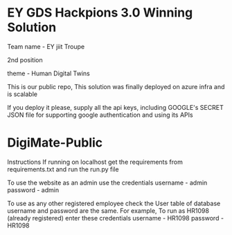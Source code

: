 # EY GDS Hackpions 3.0 Winning Solution 
Team name - EY jiit Troupe

2nd position 

theme - Human Digital Twins

This is our public repo, This solution was finally deployed on azure infra and is scalable

If you deploy it please, supply all the api keys, including GOOGLE's SECRET JSON file for supporting google authentication and using its APIs


# DigiMate-Public
Instructions
If running on localhost get the requirements from requirements.txt and run the run.py file

To use the website as an admin use the credentials
username - admin
password - admin

To use as any other registered employee check the User table of database username and password are the same.
For example, 
To run as HR1098 (already registered) enter these credentials
username - HR1098
password - HR1098
